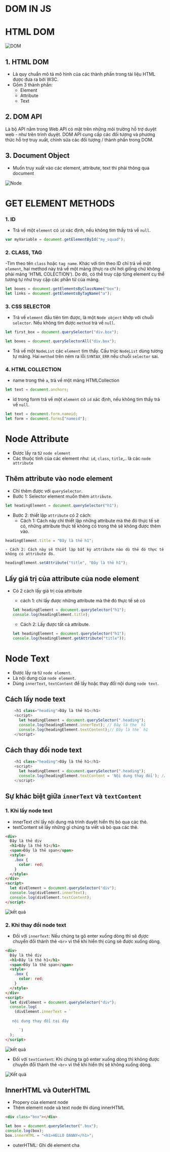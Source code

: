 # DOM IN JS

# HTML DOM

![DOM](https://www.w3schools.com/js/pic_htmltree.gif)

## 1. HTML DOM

- Là quy chuẩn mô tả mô hình của các thành phần trong tài liệu HTML được đưa ra bởi W3C.
- Gồm 3 thành phần:
  - Element
  - Attribute
  - Text

## 2. DOM API

Là bộ API nằm trong Web API có mặt trên những môi trường hỗ trợ duyệt web - như trên trình duyệt. DOM API cung cấp các đối tượng và phương thức hỗ trợ truy xuất, chỉnh sửa các đối tượng / thành phần trong DOM.

## 3. Document Object

- Muốn truy xuất vào các element, attribute, text thì phải thông qua document

![Node](https://scontent-xsp1-1.xx.fbcdn.net/v/t1.15752-9/191787888_143168817859661_2409022883826680417_n.png?_nc_cat=105&ccb=1-3&_nc_sid=ae9488&_nc_ohc=xOCdYyg2j6AAX8Lu6aA&_nc_ht=scontent-xsp1-1.xx&oh=9bf72d22bda94bcb98115e453f238ab0&oe=60D4BEEB)

# GET ELEMENT METHODS

### 1. ID

- Trả về một `element` có `id` xác định, nếu không tìm thấy trả về `null`.

```js
var myVariable = document.getElementById("my_squad");
```

### 2. CLASS, TAG

-Tìm theo tên `class` hoặc `tag name`. Khác với tìm theo ID chỉ trả về một `element`, hai method này trả về một mảng (thực ra chỉ hơi giống chứ không phải mảng 'HTML COLECTION'). Do đó, có thể truy cập từng element cụ thể tương tự như truy cập các phần tử của mảng.

```js
let boxes = document.getElementsByClassName("box");
let links = document.getElementsByTagName("a");
```

### 3. CSS SELECTOR

- Trả về `element` đầu tiên tìm được, là một `Node object` khớp với chuỗi `selector`. Nếu không tìm được `method` trả về `null`.

```js
let first_box = document.querySelector("div.box");

let boxes = document.querySelectorAll("div.box");
```

- Trả về một `NodeList` các `element` tìm thấy. Cấu trúc `NodeList` dùng tương tự mảng. Hai `method` trên ném ra lỗi `SYNTAX_ERR` nếu chuỗi `selector` sai.

### 4. HTML COLLECTION

- name trong thẻ `a`, trả về một mảng HTMLCollection

```js
let text = document.anchors;
```

- id trong form trả về một `element` có `id` xác định, nếu không tìm thấy trả về `null`.

```js
let text = document.form.nameid;
let form = document.forms["nameid"];
```

# Node Attribute

- Được lấy ra từ `node element`
- Các thuộc tính của các element như: `id`, `class`, `title`,.. là các `node attribute`

## Thêm attribute vào node element

- Chỉ thêm được với `querySelector`.
- Bước 1: Selector element muốn thêm `attribute`.

```js
let headingElement = document.querySelector("h1");
```

- Bước 2: thiết lập `attribute` có 2 cách:
  - Cách 1: Cách này chỉ thiết lập những attribute mà thẻ đó thực tế sẽ có, những attribute thực tế không có trong thẻ sẽ không được thêm vào.

```js
headingElement.title = "Đây là thẻ h1";
```

    - Cách 2: Cách này sẽ thiết lập bất kỳ attribute nào dù thẻ đó thực tế không có attribute đó.

```js
headingElement.setAttribute("title", "Đây là thẻ h1");
```

## Lấy giá trị của attribute của node element

- Có 2 cách lấy giá trị của attribute

  - cách 1: chỉ lấy được những attribute mà thẻ đó thực tế sẽ có

  ```js
  let headingElement = document.querySelector("h1");
  console.log(headingElement.title);
  ```

  - Cách 2: Lấy được tất cả attribute.

  ```js
  let headingElement = document.querySelector("h1");
  console.log(headingElement.getAttribute("title"));
  ```

# Node Text

- Được lấy ra từ `node element`.
- Là nội dung của `node element`.
- Dùng `innerText`, `textContent` để lấy hoặc thay đổi nội dung `node text`.

## Cách lấy node text

```js
    <h1 class="heading">Đây là thẻ h1</h1>
    <script>
      let headingElement = document.querySelector(".heading");
      console.log(headingElement.innerText); // Đây là thẻ h1
      console.log(headingElement.textContent);// Đây là thẻ h1
    </script>
```

## Cách thay đổi node text

```js
    <h1 class="heading">Đây là thẻ h1</h1>
    <script>
      let headingElement = document.querySelector(".heading");
      console.log(headingElement.textContent = 'Nội dung thay đổi'); // Nội dung thay đổi
    </script>
```

## Sự khác biệt giữa `innerText` và `textContent`

### 1. Khi lấy node text

- innerText chỉ lấy nội dung mà trình duyệt hiển thị bỏ qua các thẻ.
- textContent sẽ lấy những gì chúng ta viết và bỏ qua các thẻ.

```html
<div>
  Đây là thẻ div
  <h1>Đây là thẻ h1</h1>
  <span>Đây là thẻ span</span>
  <style>
    .box {
      color: red;
    }
  </style>
</div>
<script>
  let divElement = document.querySelector("div");
  console.log(divElement.innerText);
  console.log(divElement.textContent);
</script>
```

![kết quả](https://scontent-xsp1-3.xx.fbcdn.net/v/t1.15752-9/190180041_316272710129072_2195593478683622793_n.png?_nc_cat=107&ccb=1-3&_nc_sid=ae9488&_nc_ohc=8VWjxYQwOI0AX_eoWzv&_nc_ht=scontent-xsp1-3.xx&oh=e849b9c2e27a9870683c2a113e0d4104&oe=60D6C0DF)

### 2. Khi thay đổi node text

- Đối với `innerText`: Nếu chúng ta gõ enter xuống dòng thì sẽ được chuyển đổi thành thẻ `<br>` vì thế khi hiển thị cũng sẽ được xuống dòng.

```html
<div>
  Đây là thẻ div
  <h1>Đây là thẻ h1</h1>
  <span>Đây là thẻ span</span>
  <style>
    .box {
      color: red;
    }
  </style>
</div>
<script>
  let divElement = document.querySelector("div");
  console.log(
    (divElement.innerText = `
      
   nội dung thay đổi tại đây

      `)
  );
</script>
```

![kết quả](https://scontent.fdad2-1.fna.fbcdn.net/v/t1.15752-9/192098687_825183751745637_3313670949930825002_n.png?_nc_cat=100&ccb=1-3&_nc_sid=ae9488&_nc_ohc=0MeUnr9BhH4AX95HA39&tn=aPJlnR-rezZbCgJA&_nc_ht=scontent.fdad2-1.fna&oh=bbbc2b7e0e079feae617acf861db6c78&oe=60D7C47E)

- Đối với `textContent`: Khi chúng ta gõ enter xuống dòng thì không được chuyển đổi thành thẻ `<br>` vì thế khi hiển thị sẽ không xuống dòng.

![Kết quả](https://scontent-xsp1-1.xx.fbcdn.net/v/t1.15752-9/190108203_4113576148677584_8803995630447234079_n.png?_nc_cat=103&ccb=1-3&_nc_sid=ae9488&_nc_ohc=w0C3oa5JLWgAX8gUiIj&_nc_ht=scontent-xsp1-1.xx&oh=ba235ee9d811caff04287f1d05eb36c3&oe=60D5E5BE)

## InnerHTML và OuterHTML

- Propery của element node
- Thêm element node và text node thì dùng innerHTML

```html
<div class="box"></div>
```

```js
let box = document.querySelector(".box");
console.log(box);
box.innerHTML = "<h1>HELLO DANNY</h1>";
```

- outerHTML: Ghi đè element cha